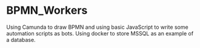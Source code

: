 # BPMN_Workers
 Using Camunda to draw BPMN and using basic JavaScript to write some automation scripts as bots. Using docker to store MSSQL as an example of a database.
